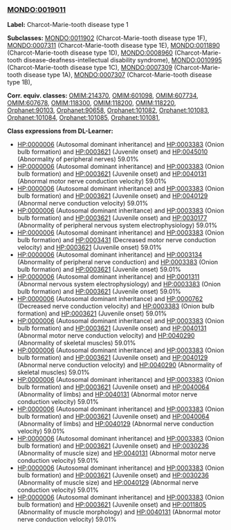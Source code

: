 
### [MONDO:0019011](http://purl.obolibrary.org/obo/MONDO_0019011)
**Label:** Charcot-Marie-tooth disease type 1

**Subclasses:** [MONDO:0011902](http://purl.obolibrary.org/obo/MONDO_0011902) (Charcot-Marie-tooth disease type 1F), [MONDO:0007311](http://purl.obolibrary.org/obo/MONDO_0007311) (Charcot-Marie-tooth disease type 1E), [MONDO:0011890](http://purl.obolibrary.org/obo/MONDO_0011890) (Charcot-Marie-tooth disease type 1D), [MONDO:0008960](http://purl.obolibrary.org/obo/MONDO_0008960) (Charcot-Marie-tooth disease-deafness-intellectual disability syndrome), [MONDO:0010995](http://purl.obolibrary.org/obo/MONDO_0010995) (Charcot-Marie-tooth disease type 1C), [MONDO:0007309](http://purl.obolibrary.org/obo/MONDO_0007309) (Charcot-Marie-tooth disease type 1A), [MONDO:0007307](http://purl.obolibrary.org/obo/MONDO_0007307) (Charcot-Marie-tooth disease type 1B), 

**Corr. equiv. classes:** [OMIM:214370](http://purl.obolibrary.org/obo/OMIM_214370), [OMIM:601098](http://purl.obolibrary.org/obo/OMIM_601098), [OMIM:607734](http://purl.obolibrary.org/obo/OMIM_607734), [OMIM:607678](http://purl.obolibrary.org/obo/OMIM_607678), [OMIM:118300](http://purl.obolibrary.org/obo/OMIM_118300), [OMIM:118200](http://purl.obolibrary.org/obo/OMIM_118200), [OMIM:118220](http://purl.obolibrary.org/obo/OMIM_118220), [Orphanet:90103](http://www.orpha.net/ORDO/Orphanet_90103), [Orphanet:90658](http://www.orpha.net/ORDO/Orphanet_90658), [Orphanet:101082](http://www.orpha.net/ORDO/Orphanet_101082), [Orphanet:101083](http://www.orpha.net/ORDO/Orphanet_101083), [Orphanet:101084](http://www.orpha.net/ORDO/Orphanet_101084), [Orphanet:101085](http://www.orpha.net/ORDO/Orphanet_101085), [Orphanet:101081](http://www.orpha.net/ORDO/Orphanet_101081), 

**Class expressions from DL-Learner:**

- [HP:0000006](http://purl.obolibrary.org/obo/HP_0000006) (Autosomal dominant inheritance) and [HP:0003383](http://purl.obolibrary.org/obo/HP_0003383) (Onion bulb formation) and [HP:0003621](http://purl.obolibrary.org/obo/HP_0003621) (Juvenile onset) and [HP:0045010](http://purl.obolibrary.org/obo/HP_0045010) (Abnormality of peripheral nerves) 59.01%
- [HP:0000006](http://purl.obolibrary.org/obo/HP_0000006) (Autosomal dominant inheritance) and [HP:0003383](http://purl.obolibrary.org/obo/HP_0003383) (Onion bulb formation) and [HP:0003621](http://purl.obolibrary.org/obo/HP_0003621) (Juvenile onset) and [HP:0040131](http://purl.obolibrary.org/obo/HP_0040131) (Abnormal motor nerve conduction velocity) 59.01%
- [HP:0000006](http://purl.obolibrary.org/obo/HP_0000006) (Autosomal dominant inheritance) and [HP:0003383](http://purl.obolibrary.org/obo/HP_0003383) (Onion bulb formation) and [HP:0003621](http://purl.obolibrary.org/obo/HP_0003621) (Juvenile onset) and [HP:0040129](http://purl.obolibrary.org/obo/HP_0040129) (Abnormal nerve conduction velocity) 59.01%
- [HP:0000006](http://purl.obolibrary.org/obo/HP_0000006) (Autosomal dominant inheritance) and [HP:0003383](http://purl.obolibrary.org/obo/HP_0003383) (Onion bulb formation) and [HP:0003621](http://purl.obolibrary.org/obo/HP_0003621) (Juvenile onset) and [HP:0030177](http://purl.obolibrary.org/obo/HP_0030177) (Abnormality of peripheral nervous system electrophysiology) 59.01%
- [HP:0000006](http://purl.obolibrary.org/obo/HP_0000006) (Autosomal dominant inheritance) and [HP:0003383](http://purl.obolibrary.org/obo/HP_0003383) (Onion bulb formation) and [HP:0003431](http://purl.obolibrary.org/obo/HP_0003431) (Decreased motor nerve conduction velocity) and [HP:0003621](http://purl.obolibrary.org/obo/HP_0003621) (Juvenile onset) 59.01%
- [HP:0000006](http://purl.obolibrary.org/obo/HP_0000006) (Autosomal dominant inheritance) and [HP:0003134](http://purl.obolibrary.org/obo/HP_0003134) (Abnormality of peripheral nerve conduction) and [HP:0003383](http://purl.obolibrary.org/obo/HP_0003383) (Onion bulb formation) and [HP:0003621](http://purl.obolibrary.org/obo/HP_0003621) (Juvenile onset) 59.01%
- [HP:0000006](http://purl.obolibrary.org/obo/HP_0000006) (Autosomal dominant inheritance) and [HP:0001311](http://purl.obolibrary.org/obo/HP_0001311) (Abnormal nervous system electrophysiology) and [HP:0003383](http://purl.obolibrary.org/obo/HP_0003383) (Onion bulb formation) and [HP:0003621](http://purl.obolibrary.org/obo/HP_0003621) (Juvenile onset) 59.01%
- [HP:0000006](http://purl.obolibrary.org/obo/HP_0000006) (Autosomal dominant inheritance) and [HP:0000762](http://purl.obolibrary.org/obo/HP_0000762) (Decreased nerve conduction velocity) and [HP:0003383](http://purl.obolibrary.org/obo/HP_0003383) (Onion bulb formation) and [HP:0003621](http://purl.obolibrary.org/obo/HP_0003621) (Juvenile onset) 59.01%
- [HP:0000006](http://purl.obolibrary.org/obo/HP_0000006) (Autosomal dominant inheritance) and [HP:0003383](http://purl.obolibrary.org/obo/HP_0003383) (Onion bulb formation) and [HP:0003621](http://purl.obolibrary.org/obo/HP_0003621) (Juvenile onset) and [HP:0040131](http://purl.obolibrary.org/obo/HP_0040131) (Abnormal motor nerve conduction velocity) and [HP:0040290](http://purl.obolibrary.org/obo/HP_0040290) (Abnormality of skeletal muscles) 59.01%
- [HP:0000006](http://purl.obolibrary.org/obo/HP_0000006) (Autosomal dominant inheritance) and [HP:0003383](http://purl.obolibrary.org/obo/HP_0003383) (Onion bulb formation) and [HP:0003621](http://purl.obolibrary.org/obo/HP_0003621) (Juvenile onset) and [HP:0040129](http://purl.obolibrary.org/obo/HP_0040129) (Abnormal nerve conduction velocity) and [HP:0040290](http://purl.obolibrary.org/obo/HP_0040290) (Abnormality of skeletal muscles) 59.01%
- [HP:0000006](http://purl.obolibrary.org/obo/HP_0000006) (Autosomal dominant inheritance) and [HP:0003383](http://purl.obolibrary.org/obo/HP_0003383) (Onion bulb formation) and [HP:0003621](http://purl.obolibrary.org/obo/HP_0003621) (Juvenile onset) and [HP:0040064](http://purl.obolibrary.org/obo/HP_0040064) (Abnormality of limbs) and [HP:0040131](http://purl.obolibrary.org/obo/HP_0040131) (Abnormal motor nerve conduction velocity) 59.01%
- [HP:0000006](http://purl.obolibrary.org/obo/HP_0000006) (Autosomal dominant inheritance) and [HP:0003383](http://purl.obolibrary.org/obo/HP_0003383) (Onion bulb formation) and [HP:0003621](http://purl.obolibrary.org/obo/HP_0003621) (Juvenile onset) and [HP:0040064](http://purl.obolibrary.org/obo/HP_0040064) (Abnormality of limbs) and [HP:0040129](http://purl.obolibrary.org/obo/HP_0040129) (Abnormal nerve conduction velocity) 59.01%
- [HP:0000006](http://purl.obolibrary.org/obo/HP_0000006) (Autosomal dominant inheritance) and [HP:0003383](http://purl.obolibrary.org/obo/HP_0003383) (Onion bulb formation) and [HP:0003621](http://purl.obolibrary.org/obo/HP_0003621) (Juvenile onset) and [HP:0030236](http://purl.obolibrary.org/obo/HP_0030236) (Abnormality of muscle size) and [HP:0040131](http://purl.obolibrary.org/obo/HP_0040131) (Abnormal motor nerve conduction velocity) 59.01%
- [HP:0000006](http://purl.obolibrary.org/obo/HP_0000006) (Autosomal dominant inheritance) and [HP:0003383](http://purl.obolibrary.org/obo/HP_0003383) (Onion bulb formation) and [HP:0003621](http://purl.obolibrary.org/obo/HP_0003621) (Juvenile onset) and [HP:0030236](http://purl.obolibrary.org/obo/HP_0030236) (Abnormality of muscle size) and [HP:0040129](http://purl.obolibrary.org/obo/HP_0040129) (Abnormal nerve conduction velocity) 59.01%
- [HP:0000006](http://purl.obolibrary.org/obo/HP_0000006) (Autosomal dominant inheritance) and [HP:0003383](http://purl.obolibrary.org/obo/HP_0003383) (Onion bulb formation) and [HP:0003621](http://purl.obolibrary.org/obo/HP_0003621) (Juvenile onset) and [HP:0011805](http://purl.obolibrary.org/obo/HP_0011805) (Abnormality of muscle morphology) and [HP:0040131](http://purl.obolibrary.org/obo/HP_0040131) (Abnormal motor nerve conduction velocity) 59.01%


